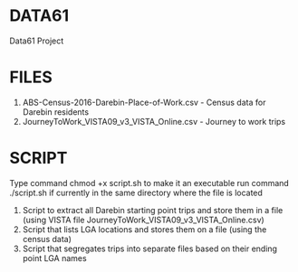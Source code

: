 # DATA61
Data61 Project

   FILES
================
1. ABS-Census-2016-Darebin-Place-of-Work.csv - Census data for Darebin residents
2. JourneyToWork_VISTA09_v3_VISTA_Online.csv - Journey to work trips


  SCRIPT
================    
Type command chmod +x script.sh to make it an executable
run command ./script.sh if currently in the same directory where the file is located

1. Script to extract all Darebin starting point trips and store them in a file (using VISTA file JourneyToWork_VISTA09_v3_VISTA_Online.csv)
2. Script that lists LGA locations and stores them on a file (using the census data)
3. Script that segregates trips into separate files based on their ending point LGA names

